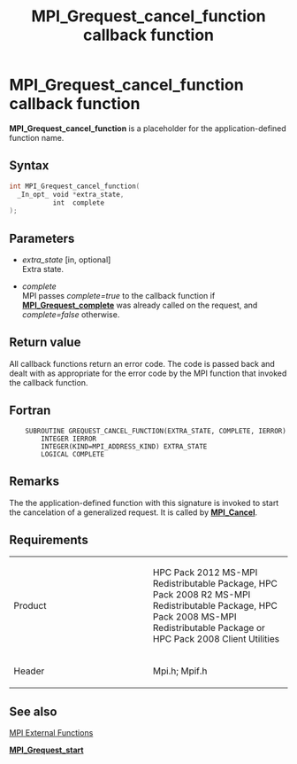 ﻿---
title: MPI_Grequest_cancel_function callback function
TOCTitle: MPI_Grequest_cancel_function callback function
ms:assetid: 185973fe-26d2-4271-a581-df43908eb227
ms:mtpsurl: https://msdn.microsoft.com/en-us/library/Dn473390(v=VS.85)
ms:contentKeyID: 59360926
ms.date: 03/28/2018
mtps_version: v=VS.85
f1_keywords:
- GREQUEST_CANCEL_FUNCTION
- mpi/GREQUEST_CANCEL_FUNCTION
- mpi/MPI_Grequest_cancel_function
- MPI_Grequest_cancel_function
- mpif/GREQUEST_CANCEL_FUNCTION
- mpif/MPI_Grequest_cancel_function
dev_langs:
- C++
- C
---

# MPI\_Grequest\_cancel\_function callback function

**MPI\_Grequest\_cancel\_function** is a placeholder for the application-defined function name.

## Syntax

``` c++
int MPI_Grequest_cancel_function(
  _In_opt_ void *extra_state,
           int  complete
);
```

## Parameters

  - *extra\_state* \[in, optional\]  
    Extra state.

  - *complete*  
    MPI passes *complete=true* to the callback function if [**MPI\_Grequest\_complete**](mpi-grequest-complete-function.md) was already called on the request, and *complete=false* otherwise.

## Return value

All callback functions return an error code. The code is passed back and dealt with as appropriate for the error code by the MPI function that invoked the callback function.

## Fortran

``` FORTRAN
    SUBROUTINE GREQUEST_CANCEL_FUNCTION(EXTRA_STATE, COMPLETE, IERROR)
        INTEGER IERROR
        INTEGER(KIND=MPI_ADDRESS_KIND) EXTRA_STATE
        LOGICAL COMPLETE
```

## Remarks

The the application-defined function with this signature is invoked to start the cancelation of a generalized request. It is called by [**MPI\_Cancel**](mpi-cancel-function.md).

## Requirements

<table>
<colgroup>
<col style="width: 50%" />
<col style="width: 50%" />
</colgroup>
<tbody>
<tr class="odd">
<td><p>Product</p></td>
<td><p>HPC Pack 2012 MS-MPI Redistributable Package, HPC Pack 2008 R2 MS-MPI Redistributable Package, HPC Pack 2008 MS-MPI Redistributable Package or HPC Pack 2008 Client Utilities</p></td>
</tr>
<tr class="even">
<td><p>Header</p></td>
<td>Mpi.h;
Mpif.h</td>
</tr>
</tbody>
</table>


## See also

[MPI External Functions](mpi-external-functions.md)

[**MPI\_Grequest\_start**](mpi-grequest-start-function.md)

